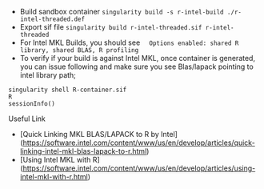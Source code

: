 - Build sandbox container ``` singularity build -s r-intel-build ./r-intel-threaded.def ```
- Export sif file ```singularity build r-intel-threaded.sif r-intel-threaded```
- For Intel MKL Builds, you should see ```  Options enabled: shared R library, shared BLAS, R profiling```
- To verify if your build is against Intel MKL, once container is generated, you can issue following and make sure you see Blas/lapack pointing to intel library path;</br>
```
singularity shell R-container.sif
R
sessionInfo()
```
Useful Link
- [Quick Linking MKL BLAS/LAPACK to R by Intel] (https://software.intel.com/content/www/us/en/develop/articles/quick-linking-intel-mkl-blas-lapack-to-r.html)
- [Using Intel MKL with R] (https://software.intel.com/content/www/us/en/develop/articles/using-intel-mkl-with-r.html)
